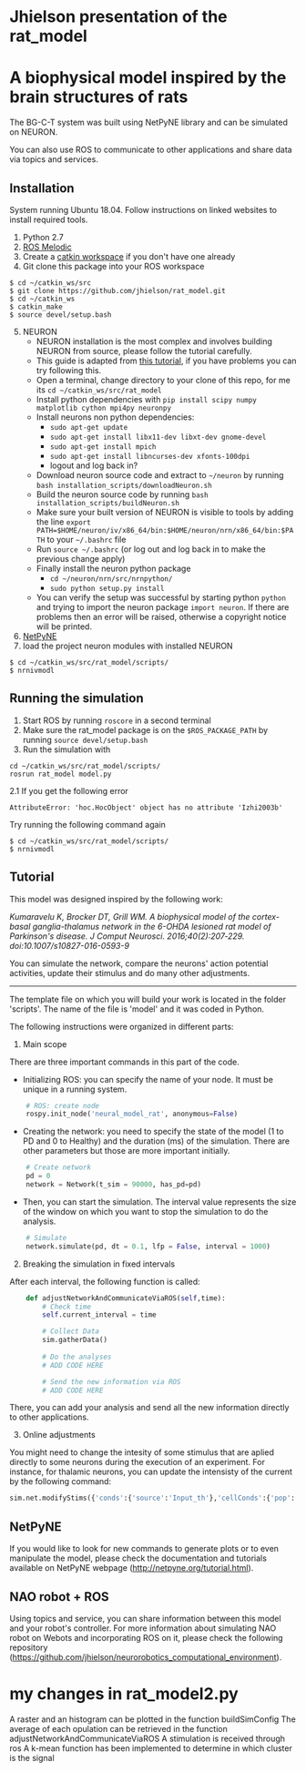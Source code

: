 
# Jhielson presentation of the rat_model

# A biophysical model inspired by the brain structures of rats 

The BG-C-T system was built using NetPyNE library and can be simulated on NEURON. 

You can also use ROS to communicate to other applications and share data via topics and services.  

## Installation

System running Ubuntu 18.04. Follow instructions on linked websites to install required tools.

1. Python 2.7 
2. [ROS Melodic](http://wiki.ros.org/melodic)
3. Create a [catkin workspace](http://wiki.ros.org/catkin/Tutorials/create_a_workspace) if you don't have one already
4. Git clone this package into your ROS workspace
```
$ cd ~/catkin_ws/src
$ git clone https://github.com/jhielson/rat_model.git
$ cd ~/catkin_ws
$ catkin_make
$ source devel/setup.bash
```
5. NEURON
    - NEURON installation is the most complex and involves building NEURON from source, please follow the tutorial carefully.
    - This guide is adapted from [this tutorial](https://neurojustas.com/2018/03/27/tutorial-installing-neuron-simulator-with-python-on-ubuntu-linux/), if you have problems you can try following this.
    - Open a terminal, change directory to your clone of this repo, for me its `cd ~/catkin_ws/src/rat_model`
    - Install python dependencies with `pip install scipy numpy matplotlib cython mpi4py neuronpy`
    - Install neurons non python dependencies:
        - `sudo apt-get update`
        - `sudo apt-get install libx11-dev libxt-dev gnome-devel`
        - `sudo apt-get install mpich`
        - `sudo apt-get install libncurses-dev xfonts-100dpi`
        - logout and log back in?
    - Download neuron source code and extract to `~/neuron` by running `bash installation_scripts/downloadNeuron.sh`
    - Build the neuron source code by running `bash installation_scripts/buildNeuron.sh`
    - Make sure your built version of NEURON is visible to tools by adding the line `export PATH=$HOME/neuron/iv/x86_64/bin:$HOME/neuron/nrn/x86_64/bin:$PATH` to your `~/.bashrc` file
    - Run `source ~/.bashrc` (or log out and log back in to make the previous change apply)
    - Finally install the neuron python package
        - `cd ~/neuron/nrn/src/nrnpython/`
        - `sudo python setup.py install`
    - You can verify the setup was successful by starting python `python` and trying to import the neuron package `import neuron`. If there are problems then an error will be raised, otherwise a copyright notice will be printed.
6. [NetPyNE](http://netpyne.org/install.html#install-only-netpyne)
7. load the project neuron modules with installed NEURON
```
$ cd ~/catkin_ws/src/rat_model/scripts/
$ nrnivmodl
```

## Running the simulation

1. Start ROS by running `roscore` in a second terminal
2. Make sure the rat_model package is on the `$ROS_PACKAGE_PATH` by running `source devel/setup.bash`
3. Run the simulation with
```
cd ~/catkin_ws/src/rat_model/scripts/
rosrun rat_model model.py
```

2.1 If you get the following error
```
AttributeError: 'hoc.HocObject' object has no attribute 'Izhi2003b'
```
Try running the following command again
```
$ cd ~/catkin_ws/src/rat_model/scripts/
$ nrnivmodl
```

## Tutorial

This model was designed inspired by the following work:

*Kumaravelu K, Brocker DT, Grill WM. A biophysical model of the cortex-basal ganglia-thalamus network in the 6-OHDA lesioned rat model of Parkinson's disease. J Comput Neurosci. 2016;40(2):207‐229. doi:10.1007/s10827-016-0593-9*

You can simulate the network, compare the neurons' action potential activities, update their stimulus and do many other adjustments.  

***

The template file on which you will build your work is located in the folder 'scripts'. The name of the file is 'model' and it was coded in Python.

The following instructions were organized in different parts:

1. Main scope

There are three important commands in this part of the code.

- Initializing ROS: you can specify the name of your node. It must be unique in a running system. 
```python
    # ROS: create node
    rospy.init_node('neural_model_rat', anonymous=False)
```
- Creating the network: you need to specify the state of the model (1 to PD and 0 to Healthy) and the duration (ms) of the simulation. There are other parameters but those are more important initially.
```python
    # Create network
    pd = 0     
    network = Network(t_sim = 90000, has_pd=pd)
```
- Then, you can start the simulation. The interval value represents the size of the window on which you want to stop the simulation to do the analysis.
```python
    # Simulate 
    network.simulate(pd, dt = 0.1, lfp = False, interval = 1000)
```

2. Breaking the simulation in fixed intervals

After each interval, the following function is called:
```python
    def adjustNetworkAndCommunicateViaROS(self,time):
        # Check time
        self.current_interval = time

        # Collect Data 
        sim.gatherData()
        
        # Do the analyses
        # ADD CODE HERE

        # Send the new information via ROS
        # ADD CODE HERE
```
There, you can add your analysis and send all the new information directly to other applications.

3. Online adjustments 

You might need to change the intesity of some stimulus that are aplied directly to some neurons during the execution of an experiment. For instance, for thalamic neurons, you can update the intensisty of the current by the following command:

```python
sim.net.modifyStims({'conds':{'source':'Input_th'},'cellConds':{'pop':'TH'},'amp':0.0018})
```

## NetPyNE

If you would like to look for new commands to generate plots or to even manipulate the model, please check the documentation and tutorials available on NetPyNE webpage (http://netpyne.org/tutorial.html).

## NAO robot + ROS

Using topics and service, you can share information between this model and your robot's controller. For more information about simulating NAO robot on Webots and incorporating ROS on it, please check the following repository (https://github.com/jhielson/neurorobotics_computational_environment). 


# my changes in rat_model2.py

A raster and an histogram can be plotted in the function buildSimConfig
The average of each opulation can be retrieved in the function adjustNetworkAndCommunicateViaROS
A stimulation is received through ros 
A k-mean function has been implemented to determine in which cluster is the signal







